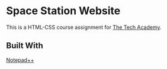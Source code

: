 # Space Station Website
This is a HTML-CSS course assignment for [The Tech Academy](www.learncodinganywhere.com).

## Built With
[Notepad++](https://notepad-plus-plus.org/)
